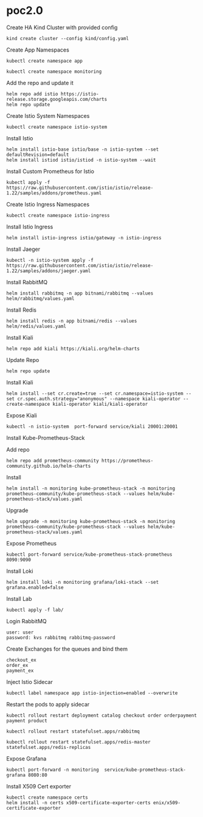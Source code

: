 # poc2.0
Create HA Kind Cluster with provided config

```
kind create cluster --config kind/config.yaml
```
Create App Namespaces
```
kubectl create namespace app
```

```
kubectl create namespace monitoring
```

Add the repo and update it
```
helm repo add istio https://istio-release.storage.googleapis.com/charts
helm repo update
```

Create Istio System  Namespaces

```
kubectl create namespace istio-system
```
Install Istio 
```
helm install istio-base istio/base -n istio-system --set defaultRevision=default
helm install istiod istio/istiod -n istio-system --wait
```
Install Custom Prometheus for Istio
```
kubectl apply -f https://raw.githubusercontent.com/istio/istio/release-1.22/samples/addons/prometheus.yaml
```
Create Istio Ingress  Namespaces
```
kubectl create namespace istio-ingress
```
Install Istio Ingress
```
helm install istio-ingress istio/gateway -n istio-ingress 
```
Install Jaeger
```
kubectl -n istio-system apply -f https://raw.githubusercontent.com/istio/istio/release-1.22/samples/addons/jaeger.yaml
```
Install RabbitMQ
```
helm install rabbitmq -n app bitnami/rabbitmq --values helm/rabbitmq/values.yaml
```

Install Redis
```
helm install redis -n app bitnami/redis --values helm/redis/values.yaml
```

Install Kiali
```
helm repo add kiali https://kiali.org/helm-charts
```
Update Repo

```
helm repo update
```
Install Kiali

```
helm install --set cr.create=true --set cr.namespace=istio-system --set cr.spec.auth.strategy="anonymous" --namespace kiali-operator --create-namespace kiali-operator kiali/kiali-operator
```
Expose Kiali
```
kubectl -n istio-system  port-forward service/kiali 20001:20001
```
Install Kube-Prometheus-Stack

Add repo
```
helm repo add prometheus-community https://prometheus-community.github.io/helm-charts
```
Install
```
helm install -n monitoring kube-prometheus-stack -n monitoring prometheus-community/kube-prometheus-stack --values helm/kube-prometheus-stack/values.yaml
```
Upgrade
```
helm upgrade -n monitoring kube-prometheus-stack -n monitoring prometheus-community/kube-prometheus-stack --values helm/kube-prometheus-stack/values.yaml
```

Expose Prometheus

```
kubectl port-forward service/kube-prometheus-stack-prometheus 8090:9090
```

Install Loki
```
helm install loki -n monitoring grafana/loki-stack --set grafana.enabled=false
```

Install Lab
```
kubectl apply -f lab/
```

Login RabbitMQ
```
user: user
password: kvs rabbitmq rabbitmq-password
```

Create Exchanges for the queues and bind them
```
checkout_ex
order_ex
payment_ex
```

Inject Istio Sidecar

```
kubectl label namespace app istio-injection=enabled --overwrite
```

Restart the pods to apply sidecar
```
kubectl rollout restart deployment catalog checkout order orderpayment payment product

kubectl rollout restart statefulset.apps/rabbitmq    

kubectl rollout restart statefulset.apps/redis-master statefulset.apps/redis-replicas
```

Expose Grafana
```
kubectl port-forward -n monitoring  service/kube-prometheus-stack-grafana 8080:80 
```

Install X509 Cert exporter
```
kubectl create namespace certs
helm install -n certs x509-certificate-exporter-certs enix/x509-certificate-exporter
```

